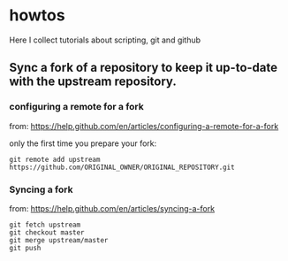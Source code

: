 # howtos
Here I collect tutorials about scripting, git and github


## Sync a fork of a repository to keep it up-to-date with the upstream repository.
### configuring a remote for a fork
from: https://help.github.com/en/articles/configuring-a-remote-for-a-fork

only the first time you prepare your fork:

    git remote add upstream https://github.com/ORIGINAL_OWNER/ORIGINAL_REPOSITORY.git

### Syncing a fork
from: https://help.github.com/en/articles/syncing-a-fork

    git fetch upstream
    git checkout master
    git merge upstream/master
    git push

